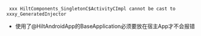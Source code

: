 ```
 xxx HiltComponents_SingletonC$ActivityCImpl cannot be cast to xxxy_GeneratedInjector
```

+ 使用了@HiltAndroidApp的BaseApplication必须要放在宿主App才不会报错
